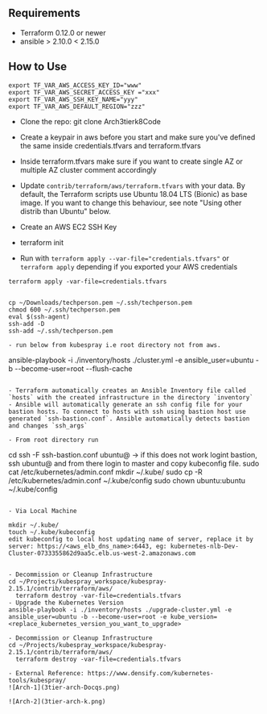 ## Requirements

- Terraform 0.12.0 or newer
- ansible > 2.10.0  < 2.15.0

## How to Use
```commandline
export TF_VAR_AWS_ACCESS_KEY_ID="www"
export TF_VAR_AWS_SECRET_ACCESS_KEY ="xxx"
export TF_VAR_AWS_SSH_KEY_NAME="yyy"
export TF_VAR_AWS_DEFAULT_REGION="zzz"
``` 

- Clone the repo:
 git clone Arch3tierk8Code

- Create a keypair in aws before you  start and make sure you've defined the same inside credentials.tfvars and terraform.tfvars
- Inside terraform.tfvars make sure if you want to create single AZ or multiple AZ cluster comment accordingly
- Update `contrib/terraform/aws/terraform.tfvars` with your data. By default, the Terraform scripts use Ubuntu 18.04 LTS (Bionic) as base image. If you want to change this behaviour, see note "Using other distrib than Ubuntu" below.
- Create an AWS EC2 SSH Key
- terraform init
- Run with `terraform apply --var-file="credentials.tfvars"` or `terraform apply` depending if you exported your AWS credentials


```commandline
terraform apply -var-file=credentials.tfvars


cp ~/Downloads/techperson.pem ~/.ssh/techperson.pem
chmod 600 ~/.ssh/techperson.pem
eval $(ssh-agent)
ssh-add -D
ssh-add ~/.ssh/techperson.pem

- run below from kubespray i.e root directory not from aws.
```

ansible-playbook -i ./inventory/hosts ./cluster.yml -e ansible_user=ubuntu -b --become-user=root --flush-cache
 
```commandline

- Terraform automatically creates an Ansible Inventory file called `hosts` with the created infrastructure in the directory `inventory`
- Ansible will automatically generate an ssh config file for your bastion hosts. To connect to hosts with ssh using bastion host use generated `ssh-bastion.conf`. Ansible automatically detects bastion and changes `ssh_args`

- From root directory run
```
  cd <rootdirectory>
  ssh -F ssh-bastion.conf ubuntu@ -> if this does not work logint bastion, ssh ubuntu@<bastion-ip> and from there login to master and copy kubeconfig file.
  sudo cat /etc/kubernetes/admin.conf
  mkdir ~/.kube/
  sudo cp -R /etc/kubernetes/admin.conf ~/.kube/config
  sudo chown ubuntu:ubuntu ~/.kube/config
```  

- Via Local Machine
  
mkdir ~/.kube/
touch ~/.kube/kubeconfig
edit kubeconfig to local host updating name of server, replace it by server: https://<aws_elb_dns_name>:6443, eg: kubernetes-nlb-Dev-Cluster-0733355862d9aa5c.elb.us-west-2.amazonaws.com


- Decommission or Cleanup Infrastructure
cd ~/Projects/kubespray_workspace/kubespray-2.15.1/contrib/terraform/aws/
  terraform destroy -var-file=credentials.tfvars
- Upgrade the Kubernetes Version
ansible-playbook -i ./inventory/hosts ./upgrade-cluster.yml -e ansible_user=ubuntu -b --become-user=root -e kube_version=<replace_kubernetes_version_you_want_to_upgrade>

- Decommission or Cleanup Infrastructure
cd ~/Projects/kubespray_workspace/kubespray-2.15.1/contrib/terraform/aws/
  terraform destroy -var-file=credentials.tfvars

- External Reference: https://www.densify.com/kubernetes-tools/kubespray/
![Arch-1](3tier-arch-Docqs.png)

![Arch-2](3tier-arch-k.png)

